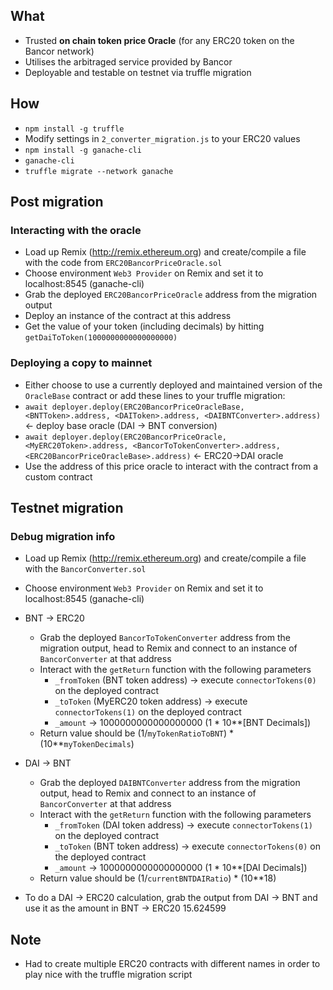 ## What

 - Trusted __on chain token price Oracle__ (for any ERC20 token on the Bancor network)
 - Utilises the arbitraged service provided by Bancor
 - Deployable and testable on testnet via truffle migration 


## How

 - `npm install -g truffle`
 - Modify settings in `2_converter_migration.js` to your ERC20 values
 - `npm install -g ganache-cli`
 - `ganache-cli`
 - `truffle migrate --network ganache`


## Post migration

### Interacting with the oracle
 - Load up Remix (http://remix.ethereum.org) and create/compile a file with the code from `ERC20BancorPriceOracle.sol`
 - Choose environment `Web3 Provider` on Remix and set it to localhost:8545 (ganache-cli)
 - Grab the deployed `ERC20BancorPriceOracle` address from the migration output
 - Deploy an instance of the contract at this address
 - Get the value of your token (including decimals) by hitting `getDaiToToken(1000000000000000000)`

### Deploying a copy to mainnet
 - Either choose to use a currently deployed and maintained version of the `OracleBase` contract or add these lines to your truffle migration:
 - `await deployer.deploy(ERC20BancorPriceOracleBase, <BNTToken>.address, <DAIToken>.address, <DAIBNTConverter>.address)` <- deploy base oracle (DAI -> BNT conversion)
 - `await deployer.deploy(ERC20BancorPriceOracle, <MyERC20Token>.address, <BancorToTokenConverter>.address, <ERC20BancorPriceOracleBase>.address)` <- ERC20->DAI oracle
 - Use the address of this price oracle to interact with the contract from a custom contract

## Testnet migration

### Debug migration info
 - Load up Remix (http://remix.ethereum.org) and create/compile a file with the `BancorConverter.sol`
 - Choose environment `Web3 Provider` on Remix and set it to localhost:8545 (ganache-cli)

 - BNT -> ERC20
     - Grab the deployed `BancorToTokenConverter` address from the migration output, head to Remix and connect to an instance of `BancorConverter` at that address 
     - Interact with the `getReturn` function with the following parameters
         - `_fromToken` (BNT token address) -> execute `connectorTokens(0)` on the deployed contract
         - `_toToken` (MyERC20 token address) -> execute `connectorTokens(1)` on the deployed contract
         - `_amount` -> 1000000000000000000 (1 * 10**[BNT Decimals])
     - Return value should be (1/`myTokenRatioToBNT`) * (10**`myTokenDecimals`)
 - DAI -> BNT
     - Grab the deployed `DAIBNTConverter` address from the migration output, head to Remix and connect to an instance of `BancorConverter` at that address 
     - Interact with the `getReturn` function with the following parameters
         - `_fromToken` (DAI token address) -> execute `connectorTokens(1)` on the deployed contract
         - `_toToken` (BNT token address) -> execute `connectorTokens(0)` on the deployed contract
         - `_amount` -> 1000000000000000000 (1 * 10**[DAI Decimals])
     - Return value should be (1/`currentBNTDAIRatio`) * (10**18)
 - To do a DAI -> ERC20 calculation, grab the output from DAI -> BNT and use it as the amount in BNT -> ERC20
 15.624599

## Note
 - Had to create multiple ERC20 contracts with different names in order to play nice with the truffle migration script
